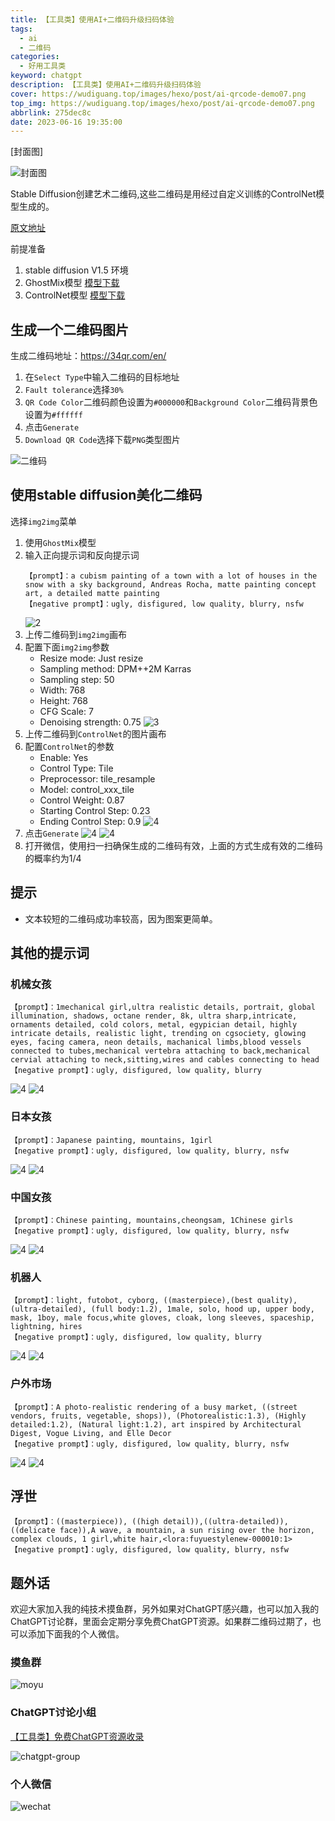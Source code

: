 ```yaml
---
title: 【工具类】使用AI+二维码升级扫码体验
tags:
  - ai
  - 二维码
categories:
  - 好用工具类
keyword: chatgpt
description: 【工具类】使用AI+二维码升级扫码体验
cover: https://wudiguang.top/images/hexo/post/ai-qrcode-demo07.png
top_img: https://wudiguang.top/images/hexo/post/ai-qrcode-demo07.png
abbrlink: 275dec8c
date: 2023-06-16 19:35:00
---
```


[封面图]

![封面图](https://wudiguang.top/images/hexo/post/ai-qrcode-demo07.png)

Stable Diffusion创建艺术二维码,这些二维码是用经过自定义训练的ControlNet模型生成的。

[原文地址](https://stable-diffusion-art.com/qr-code/)

前提准备

1. stable diffusion V1.5 环境
2. GhostMix模型 [模型下载](https://civitai.com/models/36520/ghostmix)
3. ControlNet模型 [模型下载](https://huggingface.co/lllyasviel/ControlNet-v1-1/resolve/main/control_v11f1e_sd15_tile.pth)

## 生成一个二维码图片

生成二维码地址：https://34qr.com/en/

1. 在`Select Type`中输入二维码的目标地址
2. `Fault tolerance`选择`30%`
3. `QR Code Color`二维码颜色设置为`#000000`和`Background Color`二维码背景色设置为`#ffffff`
4. 点击`Generate`
5. `Download QR Code`选择下载`PNG`类型图片

![二维码](https://wudiguang.top/images/hexo/post/ai-qrcode01.png)

## 使用stable diffusion美化二维码

选择`img2img`菜单

1. 使用`GhostMix`模型
2. 输入正向提示词和反向提示词
   ```
   【prompt】：a cubism painting of a town with a lot of houses in the snow with a sky background, Andreas Rocha, matte painting concept art, a detailed matte painting
   【negative prompt】：ugly, disfigured, low quality, blurry, nsfw
   ```
   ![2](https://wudiguang.top/images/hexo/post/ai-qrcode02.png)
3. 上传二维码到`img2img`画布
4. 配置下面`img2img`参数
   * Resize mode: Just resize
   * Sampling method: DPM++2M Karras
   * Sampling step: 50
   * Width: 768
   * Height: 768
   * CFG Scale: 7
   * Denoising strength: 0.75
![3](https://wudiguang.top/images/hexo/post/ai-qrcode03.png)
5. 上传二维码到`ControlNet`的图片画布
6. 配置`ControlNet`的参数
   * Enable: Yes
   * Control Type: Tile
   * Preprocessor: tile_resample
   * Model: control_xxx_tile
   * Control Weight: 0.87
   * Starting Control Step: 0.23
   * Ending Control Step: 0.9 
![4](https://wudiguang.top/images/hexo/post/ai-qrcode04.png)
7. 点击`Generate`
![4](https://wudiguang.top/images/hexo/post/ai-qrcode-demo01.png)
![4](https://wudiguang.top/images/hexo/post/ai-qrcode-demo02.png)
8. 打开微信，使用扫一扫确保生成的二维码有效，上面的方式生成有效的二维码的概率约为1/4

## 提示

* 文本较短的二维码成功率较高，因为图案更简单。

## 其他的提示词

### 机械女孩

```
【prompt】：1mechanical girl,ultra realistic details, portrait, global illumination, shadows, octane render, 8k, ultra sharp,intricate, ornaments detailed, cold colors, metal, egypician detail, highly intricate details, realistic light, trending on cgsociety, glowing eyes, facing camera, neon details, machanical limbs,blood vessels connected to tubes,mechanical vertebra attaching to back,mechanical cervial attaching to neck,sitting,wires and cables connecting to head
【negative prompt】：ugly, disfigured, low quality, blurry
```
![4](https://wudiguang.top/images/hexo/post/ai-qrcode-demo03.png)
![4](https://wudiguang.top/images/hexo/post/ai-qrcode-demo04.png)

### 日本女孩

```
【prompt】：Japanese painting, mountains, 1girl
【negative prompt】：ugly, disfigured, low quality, blurry, nsfw
```

![4](https://wudiguang.top/images/hexo/post/ai-qrcode-demo05.png)
![4](https://wudiguang.top/images/hexo/post/ai-qrcode-demo06.png)

### 中国女孩

```
【prompt】：Chinese painting, mountains,cheongsam, 1Chinese girls
【negative prompt】：ugly, disfigured, low quality, blurry, nsfw
```

![4](https://wudiguang.top/images/hexo/post/ai-qrcode-demo07.png)
![4](https://wudiguang.top/images/hexo/post/ai-qrcode-demo08.png)

### 机器人

```
【prompt】：light, futobot, cyborg, ((masterpiece),(best quality),(ultra-detailed), (full body:1.2), 1male, solo, hood up, upper body, mask, 1boy, male focus,white gloves, cloak, long sleeves, spaceship, lightning, hires
【negative prompt】：ugly, disfigured, low quality, blurry
```

![4](https://wudiguang.top/images/hexo/post/ai-qrcode-demo09.png)
![4](https://wudiguang.top/images/hexo/post/ai-qrcode-demo10.png)


### 户外市场

```
【prompt】：A photo-realistic rendering of a busy market, ((street vendors, fruits, vegetable, shops)), (Photorealistic:1.3), (Highly detailed:1.2), (Natural light:1.2), art inspired by Architectural Digest, Vogue Living, and Elle Decor
【negative prompt】：ugly, disfigured, low quality, blurry, nsfw
```

![4](https://wudiguang.top/images/hexo/post/ai-qrcode-demo11.png)
![4](https://wudiguang.top/images/hexo/post/ai-qrcode-demo12.png)

## 浮世

```
【prompt】：((masterpiece)), ((high detail)),((ultra-detailed)),((delicate face)),A wave, a mountain, a sun rising over the horizon, complex clouds, 1 girl,white hair,<lora:fuyuestylenew-000010:1>
【negative prompt】：ugly, disfigured, low quality, blurry, nsfw
```

## 题外话

欢迎大家加入我的纯技术摸鱼群，另外如果对ChatGPT感兴趣，也可以加入我的ChatGPT讨论群，里面会定期分享免费ChatGPT资源。如果群二维码过期了，也可以添加下面我的个人微信。

### 摸鱼群
![moyu](https://wudiguang.top/images/hexo/personal/moyu.jpg)

### ChatGPT讨论小组
[【工具类】免费ChatGPT资源收录](https://wudiguang.top/post/2817151a/)

![chatgpt-group](https://wudiguang.top/images/hexo/personal/chatgpt-group.jpg)

### 个人微信
![wechat](https://wudiguang.top/images/hexo/personal/wechat.jpg)
